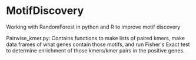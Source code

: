 # MotifDiscovery
Working with RandomForest in python and R to improve motif discovery

Pairwise_kmer.py: Contains functions to make lists of paired kmers, make data frames of what genes contain those motifs, and run Fisher's Exact test to determine enrichment of those kmers/kmer pairs in the positive genes. 
